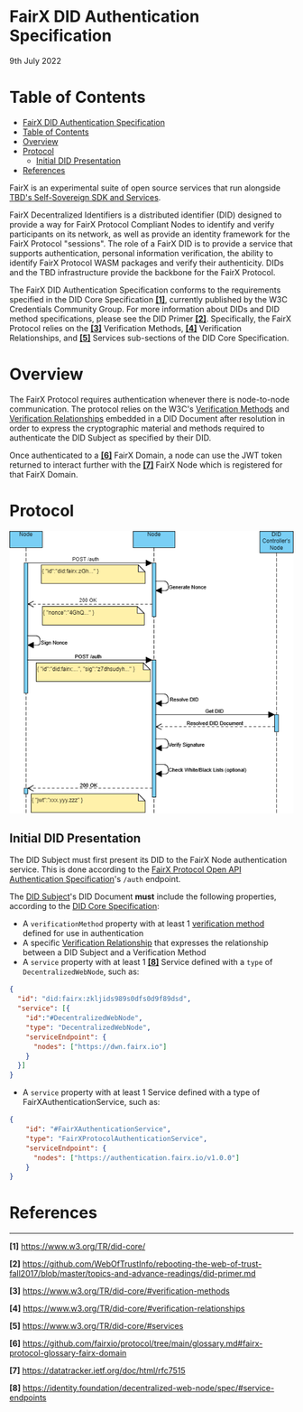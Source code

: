 FairX DID Authentication Specification
=================
9th July 2022

# Table of Contents
- [FairX DID Authentication Specification](#fairx-did-authentication-specification)
- [Table of Contents](#table-of-contents)
- [Overview <a name="fairx-did-authentication-overview"></a>](#overview-)
- [Protocol](#protocol)
  - [Initial DID Presentation](#initial-did-presentation)
- [References <a name="fairx-did-authentication-references"></a>](#references-)

FairX is an experimental suite of open source services that run alongside [TBD's Self-Sovereign SDK and Services](https://github.com/TBD54566975). 

FairX Decentralized Identifiers is a distributed identifier (DID) designed to provide a way for FairX Protocol Compliant Nodes to identify and verify participants on its network, as well as provide an identity framework for the FairX Protocol "sessions". The role of a FairX DID is to provide a service that supports authentication, personal information verification, the ability to identify FairX Protocol WASM packages and verify their authenticity.  DIDs and the TBD infrastructure provide the backbone for the FairX Protocol.  

The FairX DID Authentication Specification conforms to the requirements specified in the DID Core Specification [**[1]**](https://www.w3.org/TR/did-core/), currently published by the W3C Credentials Community Group. For more information about DIDs and DID method specifications, please see the DID Primer [**[2]**](https://github.com/WebOfTrustInfo/rebooting-the-web-of-trust-fall2017/blob/master/topics-and-advance-readings/did-primer.md).  Specifically, the FairX Protocol relies on the [**[3]**](https://www.w3.org/TR/did-core/#verification-methods) Verification Methods, [**[4]**](https://www.w3.org/TR/did-core/#verification-relationships) Verification Relationships, and [**[5]**](https://www.w3.org/TR/did-core/#services) Services sub-sections of the DID Core Specification.


# Overview <a name="fairx-did-authentication-overview"></a>

The FairX Protocol requires authentication whenever there is node-to-node communication.  The protocol relies on the W3C's [Verification Methods](https://www.w3.org/TR/did-core/#verification-methods) and [Verification Relationships](https://www.w3.org/TR/did-core/#verification-relationships) embedded in a DID Document after resolution in order to express the cryptographic material and methods required to authenticate the DID Subject as specified by their DID.

Once authenticated to a [**[6]**](https://github.com/fairxio/protocol/tree/main/glossary.md#fairx-protocol-glossary-fairx-domain) FairX Domain, a node can use the JWT token returned to interact further with the [**[7]**](https://github.com/fairxio/protocol/tree/main/glossary.md#fairx-protocol-glossary-fairx-node) FairX Node which is registered for that FairX Domain.

# Protocol

![FairX Protocol - Authentication](https://github.com/fairxio/protocol/raw/main/authentication/fairx-protocol-authentication.png "FairX Protocol - Authentication")

## Initial DID Presentation

The DID Subject must first present its DID to the FairX Node authentication service.  This is done according to the [FairX Protocol Open API Authentication Specification]()'s `/auth` endpoint.

The [DID Subject](https://www.w3.org/TR/did-core/#dfn-did-subjects)'s DID Document **must** include the following properties, according to the [DID Core Specification](https://www.w3.org/TR/did-core/):

- A `verificationMethod` property with at least 1 [verification method](https://www.w3.org/TR/did-core/#dfn-verification-method) defined for use in authentication
- A specific [Verification Relationship](https://www.w3.org/TR/did-core/#dfn-verification-relationship) that expresses the relationship between a DID Subject and a Verification Method
- A `service` property with at least 1 [**[8]**](https://identity.foundation/decentralized-web-node/spec/#service-endpoints) Service defined with a `type` of `DecentralizedWebNode`, such as:

```json
{
  "id": "did:fairx:zkljids989s0dfs0d9f89dsd",
  "service": [{
    "id":"#DecentralizedWebNode",
    "type": "DecentralizedWebNode",
    "serviceEndpoint": {
      "nodes": ["https://dwn.fairx.io"]
    }
  }]
}
```
- A `service` property with at least 1 Service defined with a type of FairXAuthenticationService, such as:

```json
{
    "id": "#FairXAuthenticationService",
    "type": "FairXProtocolAuthenticationService",
    "serviceEndpoint": {
      "nodes": ["https://authentication.fairx.io/v1.0.0"]
    }
}
```

# References <a name="fairx-did-authentication-references"></a>

----------

**[1]** https://www.w3.org/TR/did-core/

**[2]** https://github.com/WebOfTrustInfo/rebooting-the-web-of-trust-fall2017/blob/master/topics-and-advance-readings/did-primer.md

**[3]** https://www.w3.org/TR/did-core/#verification-methods

**[4]** https://www.w3.org/TR/did-core/#verification-relationships

**[5]** https://www.w3.org/TR/did-core/#services

**[6]** https://github.com/fairxio/protocol/tree/main/glossary.md#fairx-protocol-glossary-fairx-domain

**[7]** https://datatracker.ietf.org/doc/html/rfc7515

**[8]** https://identity.foundation/decentralized-web-node/spec/#service-endpoints